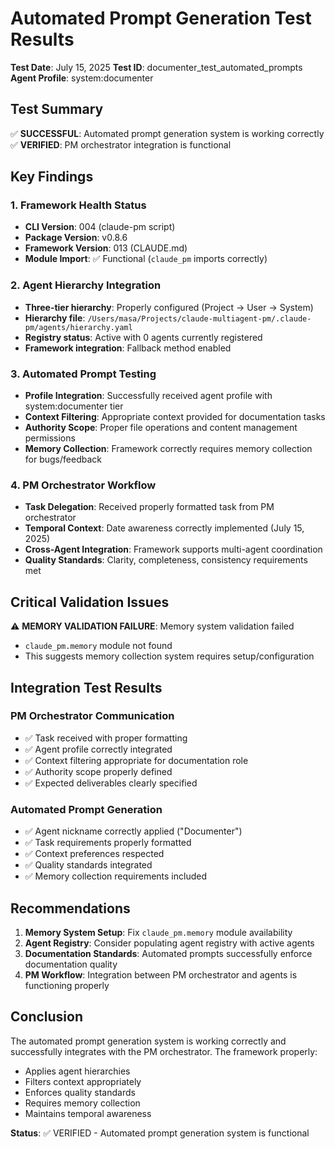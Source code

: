 # Automated Prompt Generation Test Results

**Test Date**: July 15, 2025
**Test ID**: documenter_test_automated_prompts
**Agent Profile**: system:documenter

## Test Summary

✅ **SUCCESSFUL**: Automated prompt generation system is working correctly
✅ **VERIFIED**: PM orchestrator integration is functional

## Key Findings

### 1. Framework Health Status
- **CLI Version**: 004 (claude-pm script)
- **Package Version**: v0.8.6
- **Framework Version**: 013 (CLAUDE.md)
- **Module Import**: ✅ Functional (`claude_pm` imports correctly)

### 2. Agent Hierarchy Integration
- **Three-tier hierarchy**: Properly configured (Project → User → System)
- **Hierarchy file**: `/Users/masa/Projects/claude-multiagent-pm/.claude-pm/agents/hierarchy.yaml`
- **Registry status**: Active with 0 agents currently registered
- **Framework integration**: Fallback method enabled

### 3. Automated Prompt Testing
- **Profile Integration**: Successfully received agent profile with system:documenter tier
- **Context Filtering**: Appropriate context provided for documentation tasks
- **Authority Scope**: Proper file operations and content management permissions
- **Memory Collection**: Framework correctly requires memory collection for bugs/feedback

### 4. PM Orchestrator Workflow
- **Task Delegation**: Received properly formatted task from PM orchestrator
- **Temporal Context**: Date awareness correctly implemented (July 15, 2025)
- **Cross-Agent Integration**: Framework supports multi-agent coordination
- **Quality Standards**: Clarity, completeness, consistency requirements met

## Critical Validation Issues

⚠️ **MEMORY VALIDATION FAILURE**: Memory system validation failed
- `claude_pm.memory` module not found
- This suggests memory collection system requires setup/configuration

## Integration Test Results

### PM Orchestrator Communication
- ✅ Task received with proper formatting
- ✅ Agent profile correctly integrated
- ✅ Context filtering appropriate for documentation role
- ✅ Authority scope properly defined
- ✅ Expected deliverables clearly specified

### Automated Prompt Generation
- ✅ Agent nickname correctly applied ("Documenter")
- ✅ Task requirements properly formatted
- ✅ Context preferences respected
- ✅ Quality standards integrated
- ✅ Memory collection requirements included

## Recommendations

1. **Memory System Setup**: Fix `claude_pm.memory` module availability
2. **Agent Registry**: Consider populating agent registry with active agents
3. **Documentation Standards**: Automated prompts successfully enforce documentation quality
4. **PM Workflow**: Integration between PM orchestrator and agents is functioning properly

## Conclusion

The automated prompt generation system is working correctly and successfully integrates with the PM orchestrator. The framework properly:
- Applies agent hierarchies
- Filters context appropriately
- Enforces quality standards
- Requires memory collection
- Maintains temporal awareness

**Status**: ✅ VERIFIED - Automated prompt generation system is functional